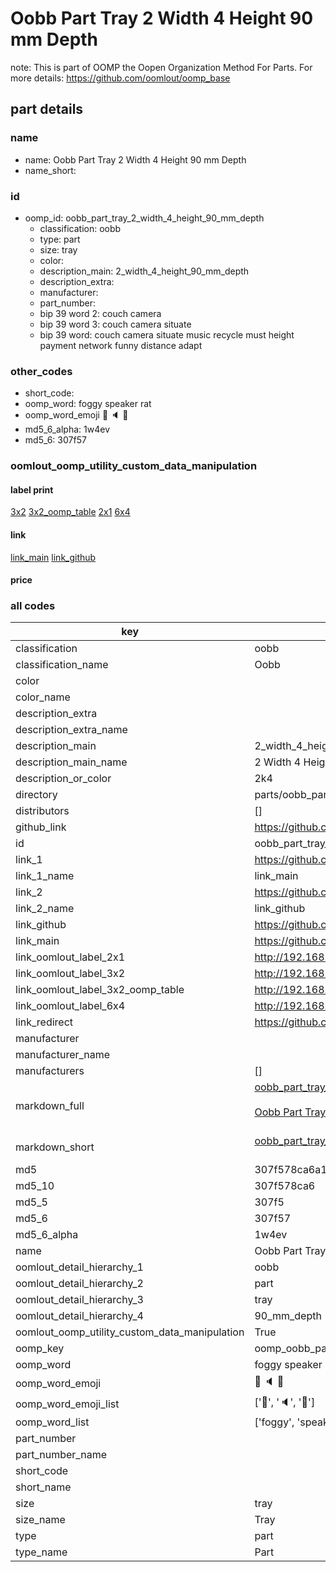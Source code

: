 # Oobb Part Tray 2 Width 4 Height 90 mm Depth  

note: This is part of OOMP the Oopen Organization Method For Parts. For more details: https://github.com/oomlout/oomp_base

##  part details
  







### name
* name: Oobb Part Tray 2 Width 4 Height 90 mm Depth
* name_short: 
### id
* oomp_id: oobb_part_tray_2_width_4_height_90_mm_depth
  * classification: oobb
  * type: part
  * size: tray
  * color: 
  * description_main: 2_width_4_height_90_mm_depth
  * description_extra: 
  * manufacturer: 
  * part_number: 
  * bip 39 word 2: couch camera
  * bip 39 word 3: couch camera situate
  * bip 39 word: couch camera situate music recycle must height payment network funny distance adapt

### other_codes
* short_code: 
* oomp_word: foggy speaker rat
* oomp_word_emoji :foggy: :speaker: :rat:
* md5_6_alpha: 1w4ev
* md5_6: 307f57






### oomlout_oomp_utility_custom_data_manipulation
#### label print
[3x2](http://192.168.1.245:1112/?label=oomp%201w4ev)
[3x2_oomp_table](http://192.168.1.108:1112/?label=oomp%201w4ev)
[2x1](http://192.168.1.242:1112/?label=oomp%201w4ev)
[6x4](http://192.168.1.55:1112/?label=oomp%201w4ev)    

#### link

[link_main](https://github.com/oomlout/oomlout_oomp_version_1_messy/tree/main/parts/oobb_part_tray_2_width_4_height_90_mm_depth) [link_github](https://github.com/oomlout/oomlout_oomp_version_1_messy/tree/main/parts/oobb_part_tray_2_width_4_height_90_mm_depth)                             

#### price







### all codes 
| key | value |  
| --- | --- |  
| classification | oobb |  
| classification_name | Oobb |  
| color |  |  
| color_name |  |  
| description_extra |  |  
| description_extra_name |  |  
| description_main | 2_width_4_height_90_mm_depth |  
| description_main_name | 2 Width 4 Height 90 mm Depth |  
| description_or_color | 2k4 |  
| directory | parts/oobb_part_tray_2_width_4_height_90_mm_depth |  
| distributors | [] |  
| github_link | https://github.com/oomlout/oomlout_oomp_part_src/tree/main/parts/oobb_part_tray_2_width_4_height_90_mm_depth |  
| id | oobb_part_tray_2_width_4_height_90_mm_depth |  
| link_1 | https://github.com/oomlout/oomlout_oomp_version_1_messy/tree/main/parts/oobb_part_tray_2_width_4_height_90_mm_depth |  
| link_1_name | link_main |  
| link_2 | https://github.com/oomlout/oomlout_oomp_version_1_messy/tree/main/parts/oobb_part_tray_2_width_4_height_90_mm_depth |  
| link_2_name | link_github |  
| link_github | https://github.com/oomlout/oomlout_oomp_version_1_messy/tree/main/parts/oobb_part_tray_2_width_4_height_90_mm_depth |  
| link_main | https://github.com/oomlout/oomlout_oomp_version_1_messy/tree/main/parts/oobb_part_tray_2_width_4_height_90_mm_depth |  
| link_oomlout_label_2x1 | http://192.168.1.242:1112/?label=oomp%201w4ev |  
| link_oomlout_label_3x2 | http://192.168.1.245:1112/?label=oomp%201w4ev |  
| link_oomlout_label_3x2_oomp_table | http://192.168.1.108:1112/?label=oomp%201w4ev |  
| link_oomlout_label_6x4 | http://192.168.1.55:1112/?label=oomp%201w4ev |  
| link_redirect | https://github.com/oomlout/oomlout_oomp_version_1_messy/tree/main/parts/oobb_part_tray_2_width_4_height_90_mm_depth |  
| manufacturer |  |  
| manufacturer_name |  |  
| manufacturers | [] |  
| markdown_full | [oobb_part_tray_2_width_4_height_90_mm_depth](none)<br>[](none)<br>[Oobb Part Tray 2 Width 4 Height 90 Mm Depth](none)<br><br> |  
| markdown_short | [oobb_part_tray_2_width_4_height_90_mm_depth](none)<br><br> |  
| md5 | 307f578ca6a1ad564859f91f93482987 |  
| md5_10 | 307f578ca6 |  
| md5_5 | 307f5 |  
| md5_6 | 307f57 |  
| md5_6_alpha | 1w4ev |  
| name | Oobb Part Tray 2 Width 4 Height 90 mm Depth |  
| oomlout_detail_hierarchy_1 | oobb |  
| oomlout_detail_hierarchy_2 | part |  
| oomlout_detail_hierarchy_3 | tray |  
| oomlout_detail_hierarchy_4 | 90_mm_depth |  
| oomlout_oomp_utility_custom_data_manipulation | True |  
| oomp_key | oomp_oobb_part_tray_2_width_4_height_90_mm_depth |  
| oomp_word | foggy speaker rat |  
| oomp_word_emoji | :foggy: :speaker: :rat: |  
| oomp_word_emoji_list | [':foggy:', ':speaker:', ':rat:'] |  
| oomp_word_list | ['foggy', 'speaker', 'rat'] |  
| part_number |  |  
| part_number_name |  |  
| short_code |  |  
| short_name |  |  
| size | tray |  
| size_name | Tray |  
| type | part |  
| type_name | Part |  
